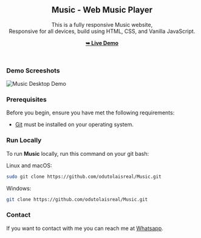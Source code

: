 <div align="center">
  <h2 align="center">Music - Web Music Player</h2>

  This is a fully responsive Music website, <br />Responsive for all devices, build using HTML, CSS, and Vanilla JavaScript.

  <a href="https://music-burnaboy.vercel.app/"><strong>➥ Live Demo</strong></a>

</div>

<br />

### Demo Screeshots

![Music Desktop Demo](../music-player-master/assets/readme-image/desktop-view.png "Desktop Demo")

### Prerequisites

Before you begin, ensure you have met the following requirements:

* [Git](https://git-scm.com/downloads "Download Git") must be installed on your operating system.

### Run Locally

To run **Music** locally, run this command on your git bash:

Linux and macOS:

```bash
sudo git clone https://github.com/odutolaisreal/Music.git
```

Windows:

```bash
git clone https://github.com/odutolaisreal/Music.git
```

### Contact

If you want to contact with me you can reach me at [Whatsapp](https://wa.me/07060529706).

